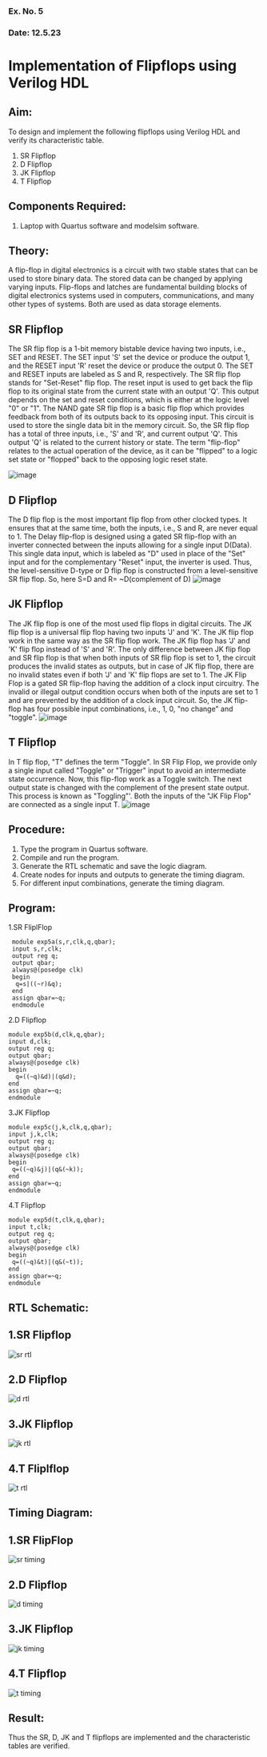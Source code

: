 ### Ex. No. 5
### Date: 12.5.23
# Implementation of Flipflops using Verilog HDL
## Aim:
To design and implement the following flipflops using Verilog HDL and verify its characteristic table.
1.	SR Flipflop
2.	D Flipflop
3.	JK Flipflop
4.	T Flipflop
## Components Required:
1.	Laptop with Quartus software and modelsim software.
## Theory:
A flip-flop in digital electronics is a circuit with two stable states that can be used to store binary data. The stored data can be changed by applying varying inputs. Flip-flops and latches are fundamental building blocks of digital electronics systems used in computers, communications, and many other types of systems. Both are used as data storage elements.
## SR Flipflop
The SR flip flop is a 1-bit memory bistable device having two inputs, i.e., SET and RESET. The SET input 'S' set the device or produce the output 1, and the RESET input 'R' reset the device or produce the output 0. The SET and RESET inputs are labeled as S and R, respectively.
The SR flip flop stands for "Set-Reset" flip flop. The reset input is used to get back the flip flop to its original state from the current state with an output 'Q'. This output depends on the set and reset conditions, which is either at the logic level "0" or "1".
The NAND gate SR flip flop is a basic flip flop which provides feedback from both of its outputs back to its opposing input. This circuit is used to store the single data bit in the memory circuit. So, the SR flip flop has a total of three inputs, i.e., 'S' and 'R', and current output 'Q'. This output 'Q' is related to the current history or state. The term "flip-flop" relates to the actual operation of the device, as it can be "flipped" to a logic set state or "flopped" back to the opposing logic reset state.

![image](https://github.com/rvinifa/Flipflops/assets/133735746/725727f1-85ef-4b56-8fb5-5fd470d8d207)
 

## D Flipflop
The D flip flop is the most important flip flop from other clocked types. It ensures that at the same time, both the inputs, i.e., S and R, are never equal to 1. The Delay flip-flop is designed using a gated SR flip-flop with an inverter connected between the inputs allowing for a single input D(Data).
This single data input, which is labeled as "D" used in place of the "Set" input and for the complementary "Reset" input, the inverter is used. Thus, the level-sensitive D-type or D flip flop is constructed from a level-sensitive SR flip flop.
So, here S=D and R= ~D(complement of D)
![image](https://github.com/rvinifa/Flipflops/assets/133735746/c9c8383d-6f6d-48c6-b35b-2a2fa28178ed)
 
## JK Flipflop
The JK flip flop is one of the most used flip flops in digital circuits. The JK flip flop is a universal flip flop having two inputs 'J' and 'K'. The JK flip flop work in the same way as the SR flip flop work. The JK flip flop has 'J' and 'K' flip flop instead of 'S' and 'R'. The only difference between JK flip flop and SR flip flop is that when both inputs of SR flip flop is set to 1, the circuit produces the invalid states as outputs, but in case of JK flip flop, there are no invalid states even if both 'J' and 'K' flip flops are set to 1. The JK Flip Flop is a gated SR flip-flop having the addition of a clock input circuitry. The invalid or illegal output condition occurs when both of the inputs are set to 1 and are prevented by the addition of a clock input circuit. So, the JK flip-flop has four possible input combinations, i.e., 1, 0, "no change" and "toggle". 
 ![image](https://github.com/rvinifa/Flipflops/assets/133735746/ad5d7905-7ed9-4ddb-ba91-4e284fc151d6)


## T Flipflop
In T flip flop, "T" defines the term "Toggle". In SR Flip Flop, we provide only a single input called "Toggle" or "Trigger" input to avoid an intermediate state occurrence. Now, this flip-flop work as a Toggle switch. The next output state is changed with the complement of the present state output. This process is known as "Toggling"'. Both the inputs of the "JK Flip Flop" are connected as a single input T.
 ![image](https://github.com/rvinifa/Flipflops/assets/133735746/d8ebd20c-4a91-4496-bd67-2239ab1a0798)

## Procedure:
1.	Type the program in Quartus software.
2.	Compile and run the program.
3.	Generate the RTL schematic and save the logic diagram.
4.	Create nodes for inputs and outputs to generate the timing diagram.
5.	For different input combinations, generate the timing diagram.


## Program:
1.SR FliplFlop
```
 module exp5a(s,r,clk,q,qbar);
 input s,r,clk;
 output reg q;
 output qbar;
 always@(posedge clk)
 begin
  q=s|((~r)&q);
 end
 assign qbar=~q;
 endmodule
```
2.D Flipflop
```
module exp5b(d,clk,q,qbar);
input d,clk;
output reg q;
output qbar;
always@(posedge clk)
begin
  q=((~q)&d)|(q&d);
end
assign qbar=~q;
endmodule
```
3.JK Flipflop
```
module exp5c(j,k,clk,q,qbar);
input j,k,clk;
output reg q;
output qbar;
always@(posedge clk)
begin
 q=((~q)&j)|(q&(~k));
end
assign qbar=~q;
endmodule
```
4.T Flipflop
```
module exp5d(t,clk,q,qbar);
input t,clk;
output reg q;
output qbar;
always@(posedge clk)
begin
 q=((~q)&t)|(q&(~t));
end
assign qbar=~q;
endmodule
```
## RTL Schematic:
## 1.SR Flipflop
![sr rtl](https://github.com/Adhithyaram29D/Flipflops/assets/119393540/d767366f-b7f4-43cb-ba6b-f54085f4af69)
## 2.D Flipflop
![d rtl](https://github.com/Adhithyaram29D/Flipflops/assets/119393540/2e0886cf-6a0a-4c39-8a51-138e85af86bb)
## 3.JK Flipflop
![jk rtl](https://github.com/Adhithyaram29D/Flipflops/assets/119393540/0ae38428-60e5-4aed-a254-5456ed338b18)
## 4.T Fliplflop
![t rtl](https://github.com/Adhithyaram29D/Flipflops/assets/119393540/239d5a96-8e1e-40e1-9e54-191ccd16618d)

## Timing Diagram:
## 1.SR FlipFlop
![sr timing](https://github.com/Adhithyaram29D/Flipflops/assets/119393540/e581d45a-2edd-4b03-a303-80bcb5f66303)
## 2.D Flipflop
![d timing](https://github.com/Adhithyaram29D/Flipflops/assets/119393540/fc802773-fdc9-4720-b390-2ca2454af8f4)
## 3.JK Flipflop
![jk timing](https://github.com/Adhithyaram29D/Flipflops/assets/119393540/e0d3bd2f-29ba-405a-bed1-99da45f0130f)
## 4.T Flipflop
![t timing](https://github.com/Adhithyaram29D/Flipflops/assets/119393540/cdd55781-b290-4a16-9943-4585f839d9e0)

## Result:
Thus the SR, D, JK and T flipflops are implemented and the characteristic tables are verified.

